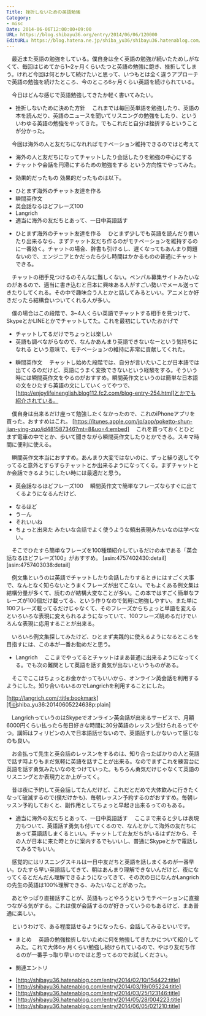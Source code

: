 ```yaml
---
Title: 挫折しないための英語勉強
Category:
- misc
Date: 2014-06-06T12:00:00+09:00
URL: https://blog.shibayu36.org/entry/2014/06/06/120000
EditURL: https://blog.hatena.ne.jp/shiba_yu36/shibayu36.hatenablog.com/atom/entry/12921228815725545072
---
```


　最近また英語の勉強をしている。僕自身は全く英語の勉強が続いたためしがなくて、毎回はじめてから1~2ヶ月くらいたつと英語の勉強に飽き、挫折してしまう。けれど今回は何とかして続けたいと思って、いつもとは全く違うアプローチで英語の勉強を続けたところ、今のところ6ヶ月くらい英語を続けられている。

　今日はどんな感じで英語勉強してきたか軽く書いてみたい。


* 挫折しないために決めた方針
　これまでは毎回英単語を勉強したり、英語の本を読んだり、英語のニュースを聞いてリスニングの勉強をしたり、といういわゆる英語の勉強をやってきた。でもこれだと自分は挫折するということが分かった。

　今回は海外の人と友だちになれればモチベーション維持できるのではと考えて
- 海外の人と友だちになってチャットしたり会話したりを勉強の中心にする
- チャットや会話を円滑にするための勉強をする
という方向性でやってみた。


* 効果的だったもの
効果的だったものは以下。

- ひとまず海外のチャット友達を作る
- 瞬間英作文
- 英会話なるほどフレーズ100
- Langrich
- 適当に海外の友だちとあって、一日中英語話す


* ひとまず海外のチャット友達を作る
　ひとまず少しでも英語を読んだり書いたり出来るなら、まずチャット友だち作るのがモチベーションを維持するのに一番効く。チャットの場合、辞書も引けるし、遅くなってもあんまり問題ないので、エンジニアとかだったら少し時間はかかるものの普通にチャットできる。

　チャットの相手見つけるのそんなに難しくない。ペンパル募集サイトみたいなのがあるので、適当に書き込むと日本に興味ある人がすごい勢いでメール送ってきたりしてくれる。その中で趣味合う人とかと話してみるといい。アニメとか好きだったら結構食いついてくれる人が多い。

　僕の場合はこの段階で、3~4人くらい英語でチャットする相手を見つけて、SkypeとかLINEとかでチャットしてた。これを最初にしていたおかげで
- チャットしてるだけでちょっとは楽しい
- 英語も調べながらなので、なんかあんまり英語できないなーという気持ちになれる
という意味で、モチベーションの維持に非常に貢献してくれた。


* 瞬間英作文
　チャットし始めた段階では、自分が言いたいことが日本語では出てくるのだけど、英語にうまく変換できないという経験をする。そういう時には瞬間英作文をやるのがおすすめ。瞬間英作文というのは簡単な日本語の文をひたすら英語の文にしていくってやつで、[http://enjoylifeinenglish.blog112.fc2.com/blog-entry-254.html]とかでも紹介されている。

　僕自身は出来るだけ座って勉強したくなかったので、これのiPhoneアプリを買った。おすすめはこれ。
[https://itunes.apple.com/jp/app/poketto-shun-jian-ying-zuo/id481587346?mt=8&uo=4:embed]
　これを買っておくとひとまず電車の中でとか、歩いて聞きながら瞬間英作文したりとかできる。スキマ時間に便利に使える。

　瞬間英作文本当におすすめ。あんまり大変ではないのに、ずっと繰り返してやってると意外とすらすらチャットとか出来るようになってくる。まずチャットとか会話できるようにしたい時には最適だと思う。


* 英会話なるほどフレーズ100
　瞬間英作文で簡単なフレーズならすぐに出てくるようになるんだけど、
- なるほど
- うーん
- それいいね
- ちょっと出来た
みたいな会話でよく使うような頻出表現みたいなのは学べない。

　そこでひたすら簡単なフレーズを100種類紹介しているだけの本である「英会話なるほどフレーズ100」がおすすめ。
[asin:4757402430:detail]
[asin:4757403038:detail]

　例文集というのは英語でチャットしたり会話したりするときにはすごく大事で、なんとなく知らないとうまくフレーズが出てこない。でもよくある例文集は結構分量が多くて、読むのが結構大変なことが多い。この本ではすごく簡単なフレーズが100個だけ載ってる、という作りなので気軽に勉強しやすい。また単に100フレーズ載ってるだけじゃなくて、そのフレーズからちょっと単語を変えるといろいろな表現に変えられるようになっていて、100フレーズ眺めるだけでいろんな表現に応用することが出来る。

　いろいろ例文集探してみたけど、ひとまず実践的に使えるようになるところを目指すには、この本が一番お勧めだと思う。


* Langrich
　ここまでやってるとチャットはまあ普通に出来るようになってくる。でも次の難関として英語を話す勇気が出ないというものがある。

　そこでここはちょっとお金かかってもいいから、オンライン英会話を利用するようにした。知り合いもいるのでLangrichを利用することにした。

[http://langrich.com/:title:bookmark]
[f:id:shiba_yu36:20140605224638p:plain]

　LangrichっていうのはSkypeでオンライン英会話が出来るサービスで、月額6000円くらい払ったら毎日好きな時間に30分英語のレッスン受けられるってやつ。講師はフィリピンの人で日本語話せないので、英語話すしかないって感じなのも良い。

　お金払って先生と英会話のレッスンをするのは、知り合ったばかりの人と英語で話す時よりもまだ気軽に英語を話すことが出来る。なのでまずこれを練習台に英語を話す勇気みたいなのをつけていった。もちろん勇気だけじゃなくて英語のリスニングとか表現力とか上がってく。

　昔は夜に予約して英会話してたんだけど、これだとだめで大体飲みに行きたくなって破滅するので(僕だけかも)、毎朝レッスン予約するのがおすすめ。毎朝レッスン予約しておくと、副作用としてちょっと早起き出来るってのもある。


* 適当に海外の友だちとあって、一日中英語話す
　ここまで来ると少しは表現力もついて、英語話す勇気も付いてくるので、なんとかして海外の友だちにあって英語話しまくるといい。チャットしてた友だちがいるはずだから、その人が日本に来た時とかに案内するでもいいし、普通にSkypeとかで電話してみるでもいい。

　感覚的にはリスニングスキルは一日中友だちと英語を話しまくるのが一番早い。ひたすら早い英語話してきて、朝はあんまり理解できないんだけど、夜になってくるとだんだん理解できるようになってきて、その次の日になんかLangrichの先生の英語は100%理解できる、みたいなことがあった。

　あとやっぱり直接話すことが、英語もっとやろうというモチベーションに直接つながる気がする。これは僕が会話するのが好きっていうのもあるけど、まあ普通に楽しい。

　というわけで、ある程度話せるようになったら、会話してみるといいです。


* まとめ
　英語の勉強挫折しないために何を勉強してきたかについて紹介してみた。これで大体6ヶ月くらい勉強し続けられているので、やはり友だち作るのが一番手っ取り早いのではと思ってるのでお試しください。


* 関連エントリ
- [http://shibayu36.hatenablog.com/entry/2014/02/10/154422:title]
- [http://shibayu36.hatenablog.com/entry/2014/03/19/095224:title]
- [http://shibayu36.hatenablog.com/entry/2014/03/25/123146:title]
- [http://shibayu36.hatenablog.com/entry/2014/05/28/004223:title]
- [http://shibayu36.hatenablog.com/entry/2014/06/05/021210:title]

